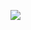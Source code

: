 
![](https://komarev.com/ghpvc/?username=pablogventura)

<p align="left">
    <a href="https://github.com/anuraghazra/github-readme-stats"><img alt="" src="https://github-readme-stats.vercel.app/api?username=pablogventura&show_icons=true&include_all_commits=true&count_private=true"/></a>
    <a href="https://github.com/anuraghazra/github-readme-stats"><img alt="" src="https://github-readme-stats.vercel.app/api/top-langs/?username=pablogventura&layout=compact&hide=G-code"/></a>
    <!--&hide=HTML,CSS,Rich Text Format-->
</p>
